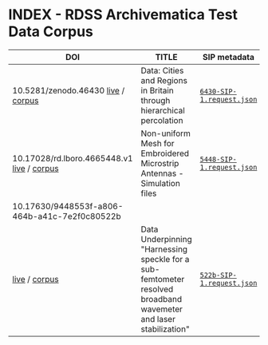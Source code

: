 
# INDEX - RDSS Archivematica Test Data Corpus

| DOI  | TITLE | SIP metadata |
| ------------- | ------------- | ------------- |
|10.5281/zenodo.46430 [live](https://doi.org/10.5281/zenodo.46430) / [corpus](/10.5281/zenodo.46430/)  | Data: Cities and Regions in Britain through hierarchical percolation |  [`6430-SIP-1.request.json`](/10.5281/zenodo.46430/SIPmetadata/6430-SIP-1.request.json) |
|10.17028/rd.lboro.4665448.v1 [live](https://doi.org/10.17028/rd.lboro.4665448.v1) / [corpus](/10.17028/rd.lboro.4665448.v1/) | Non-uniform Mesh for Embroidered Microstrip Antennas - Simulation files |  [`5448-SIP-1.request.json`](/10.17028/rd.lboro.4665448.v1/SIPmetadata/5448-SIP-1.request.json) |
|10.17630/9448553f-a806-464b-a41c-7e2f0c80522b
[live](https://doi.org/10.17630/9448553f-a806-464b-a41c-7e2f0c80522b) / [corpus](/10.17630/9448553f-a806-464b-a41c-7e2f0c80522b/)  | Data Underpinning "Harnessing speckle for a sub-femtometer resolved broadband wavemeter and laser stabilization" |  [`522b-SIP-1.request.json`](/10.17630/9448553f-a806-464b-a41c-7e2f0c80522b/SIPmetadata/522b-SIP-1.request.json)|
